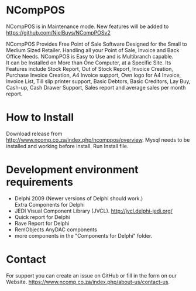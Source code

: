 # NCompPOS
NCompPOS is in Maintenance mode. New features will be added to https://github.com/NielBuys/NCompPOSv2

NCompPOS Provides Free Point of Sale Software Designed for the Small to Medium Sized Retailer. 
Handling all your Point of Sale, Invoice and Back Office Needs. NCompPOS is Easy to Use and is Multibranch capable.  
It can be Installed on More than One Computer, at a Specific Site. 
Its Features include Stock Report, Out of Stock Report, Invoice Creation, Purchase Invoice Creation, A4 Invoice support, Own logo for A4 Invoice, Invoice List, Till slip printer support, Basic Debtors, Basic Creditors, Lay Buy, Cash-up, Cash Drawer Support, Sales report and average sales per month report.

# How to Install
Download release from http://www.ncomp.co.za/index.php/ncomppos/overview.
Mysql needs to be installed and working before install.
Run Install file.

# Development environment requirements
- Delphi 2009 (Newer versions of Delphi should work.) </br>
Extra Components for Delphi
- JEDI Visual Component Library (JVCL). http://jvcl.delphi-jedi.org/
- Quick report for Delphi
- Rave Report for Delphi
- RemObjects AnyDAC components
- more components in the "Components for Delphi" folder.

# Contact
For support you can create an issue on GitHub or fill in the form on our Website.
https://www.ncomp.co.za/index.php/about-us/contact-us.
